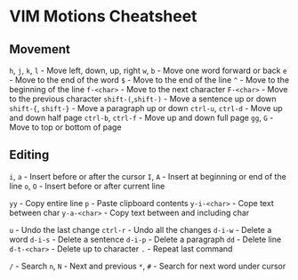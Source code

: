 # VIM Motions Cheatsheet

## Movement

```h```, ```j```, ```k```, ```l``` - Move left, down, up, right
```w```, ```b``` - Move one word forward or back
```e``` - Move to the end of the word
```$``` - Move to the end of the line
```^``` - Move to the beginning of the line
```f-<char>``` - Move to the next character
```F-<char>``` - Move to the previous character
```shift-(```,```shift-)``` - Move a sentence up or down
```shift-{```, ```shift-}``` - Move a paragraph up or down
```ctrl-u```, ```ctrl-d``` - Move up and down half page
```ctrl-b```, ```ctrl-f``` - Move up and down full page
```gg```, ```G``` - Move to top or bottom of page

## Editing

```i```, ```a``` - Insert before or after the cursor
```I```, ```A``` - Insert at beginning or end of the line
```o```, ```O``` - Insert before or after current line

```yy``` - Copy entire line
```p``` - Paste clipboard contents
```y-i-<char>``` - Cope text between char
```y-a-<char>``` - Copy text between and including char

```u``` - Undo the last change
```ctrl-r``` - Undo all the changes
```d-i-w``` - Delete a word
```d-i-s``` - Delete a sentence
```d-i-p``` - Delete a paragraph
```dd``` - Delete line
```d-t-<char>``` - Delete up to character
```.``` - Repeat last command

```/``` - Search
```n```, ```N``` - Next and previous
```*```, ```#``` - Search for next word under cursor
